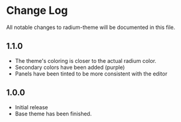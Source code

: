 # Change Log

All notable changes to radium-theme will be documented in this file.

## 1.1.0
- The theme's coloring is closer to the actual radium color.
- Secondary colors have been added (purple)
- Panels have been tinted to be more consistent with the editor

## 1.0.0

- Initial release
- Base theme has been finished.
